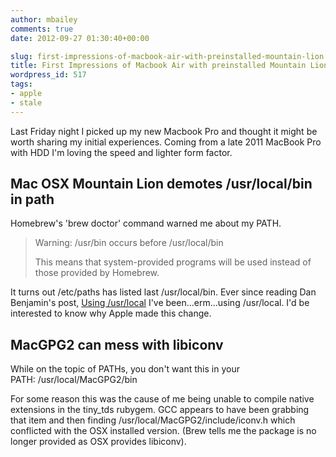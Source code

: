 ```yaml
---
author: mbailey
comments: true
date: 2012-09-27 01:30:40+00:00

slug: first-impressions-of-macbook-air-with-preinstalled-mountain-lion
title: First Impressions of Macbook Air with preinstalled Mountain Lion
wordpress_id: 517
tags:
- apple
- stale
---
```


Last Friday night I picked up my new Macbook Pro and thought it might be worth
sharing my initial experiences. Coming from a late 2011 MacBook Pro with HDD
I'm loving the speed and lighter form factor.

## Mac OSX Mountain Lion demotes /usr/local/bin in path

Homebrew's 'brew doctor' command warned me about my PATH.

> Warning: /usr/bin occurs before /usr/local/bin
>
> This means that system-provided programs will be used instead of those
provided by Homebrew.

It turns out /etc/paths has listed last /usr/local/bin. Ever since reading Dan
Benjamin's post, [Using /usr/local](http://hivelogic.com/articles/using_usr_local/) I've
been...erm...using /usr/local. I'd be interested to know why Apple made this
change.


## MacGPG2 can mess with libiconv

While on the topic of PATHs, you don't want this in your PATH: /usr/local/MacGPG2/bin

For some reason this was the cause of me being unable to compile native
extensions in the tiny_tds rubygem. GCC appears to have been grabbing that item
and then finding /usr/local/MacGPG2/include/iconv.h which conflicted with the
OSX installed version. (Brew tells me the package is no longer provided as OSX
provides libiconv).
